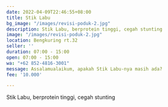 ```yaml
---
date: 2022-04-09T22:46:55+08:00
title: Stik Labu
bg_image: "/images/revisi-poduk-2.jpg"
description: Stik Labu, berprotein tinggi, cegah stunting
image: "/images/revisi-poduk-2.jpg"
location: Bengkuring rt.32
seller: ''
duration: 07:00 - 15:00
open: 07:00 - 15:00
wa: "+62 852-4816-3001"
message: Assalamualaikum, apakah Stik Labu-nya masih ada?
fee: '10.000'

---
```

Stik Labu, berprotein tinggi, cegah stunting